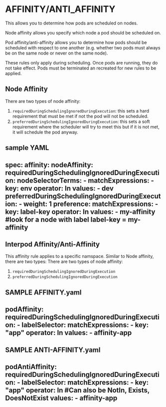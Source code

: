 AFFINITY/ANTI_AFFINITY
========================
This allows you to determine how pods are scheduled on nodes.

Node affinity allows you specify which node a pod should be scheduled on.

Pod affinity/anti-affinity allows you to determine how pods should be scheduled with respect to one another (e.g. whether two pods must always be on the same node or never on the same node).

These rules only apply during scheduling. Once pods are running, they do not take effect. Pods must be terminated an recreated for new rules to be applied.

## Node Affinity
There are two types of node affinity:
1. `requiredDuringSchedulingIgnoredDuringExecution`: this sets a hard requirement that must be met if not the pod will not be scheduled.
2. `preferredDuringSchedulingIgnoredDuringExecution`: this sets a soft requirement where the scheduler will try to meet this but if it is not met, it will schedule the pod anyway.

sample YAML
---
spec:
    affinity:
        nodeAffinity:
            requiredDuringSchedulingIgnoredDuringExecution:
                nodeSelectorTerms:
                - matchExpressions:
                    - key: env
                      operator: In
                      values:
                      - dev
            preferredDuringSchedulingIgnoredDuringExecution:
            - weight: 1
              preference:
                matchExpressions:
                - key: label-key 
                  operator: In
                  values:
                  - my-affinity #look for a node with label label-key = my-affinity
---

## Interpod Affinity/Anti-Affinity
This affinity rule applies to a specific namspace.
Similar to Node affinity, there are two types:
There are two types of node affinity:
1. `requiredDuringSchedulingIgnoredDuringExecution`
2. `preferredDuringSchedulingIgnoredDuringExecution`

SAMPLE AFFINITY.yaml
---
podAffinity:
    requiredDuringSchedulingIgnoredDuringExecution:
        - labelSelector:
            matchExpressions:
                - key: "app"
                  operator: In
                  values:
                  - affinity-app
---

SAMPLE ANTI-AFFINITY.yaml
---
podAntiAffinity:
    requiredDuringSchedulingIgnoredDuringExecution:
        - labelSelector:
            matchExpressions:
                - key: "app"
                  operator: In #Can also be NotIn, Exists, DoesNotExist
                  values:
                  - affinity-app
---
